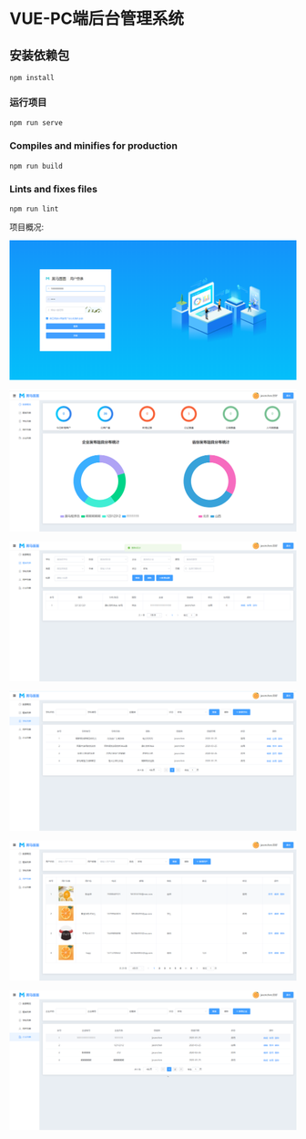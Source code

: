 # VUE-PC端后台管理系统

## 安装依赖包
```
npm install
```

### 运行项目
```
npm run serve
```

### Compiles and minifies for production
```
npm run build
```

### Lints and fixes files
```
npm run lint
```

项目概况:

![](./mdimg/Snipaste_2020-04-02_16-55-30.png)

![Snipaste_2020-04-02_16-58-28](./mdimg/Snipaste_2020-04-02_16-58-28.png)

![Snipaste_2020-04-02_16-58-39](./mdimg/Snipaste_2020-04-02_16-58-39.png)

![Snipaste_2020-04-02_16-58-45](./mdimg/Snipaste_2020-04-02_16-58-45.png)

![Snipaste_2020-04-02_16-59-10](./mdimg/Snipaste_2020-04-02_16-59-10.png)

![Snipaste_2020-04-02_16-59-15](./mdimg/Snipaste_2020-04-02_16-59-15.png)

